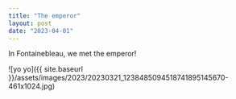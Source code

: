 ```yaml
---
title: "The emperor"
layout: post
date: "2023-04-01"
---
```


In Fontainebleau, we met the emperor!

![yo yo]({{ site.baseurl }}/assets/images/2023/20230321_1238485094518741895145670-461x1024.jpg)
